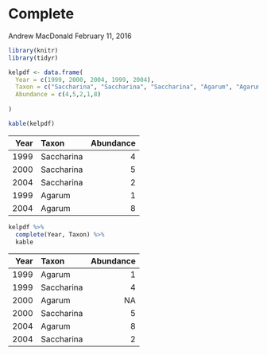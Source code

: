 Complete
================
Andrew MacDonald
February 11, 2016

``` r
library(knitr)
library(tidyr)
```

``` r
kelpdf <- data.frame(
  Year = c(1999, 2000, 2004, 1999, 2004),
  Taxon = c("Saccharina", "Saccharina", "Saccharina", "Agarum", "Agarum"),
  Abundance = c(4,5,2,1,8)
  
)

kable(kelpdf)
```

|  Year| Taxon      |  Abundance|
|-----:|:-----------|----------:|
|  1999| Saccharina |          4|
|  2000| Saccharina |          5|
|  2004| Saccharina |          2|
|  1999| Agarum     |          1|
|  2004| Agarum     |          8|

``` r
kelpdf %>% 
  complete(Year, Taxon) %>% 
  kable
```

|  Year| Taxon      |  Abundance|
|-----:|:-----------|----------:|
|  1999| Agarum     |          1|
|  1999| Saccharina |          4|
|  2000| Agarum     |         NA|
|  2000| Saccharina |          5|
|  2004| Agarum     |          8|
|  2004| Saccharina |          2|
